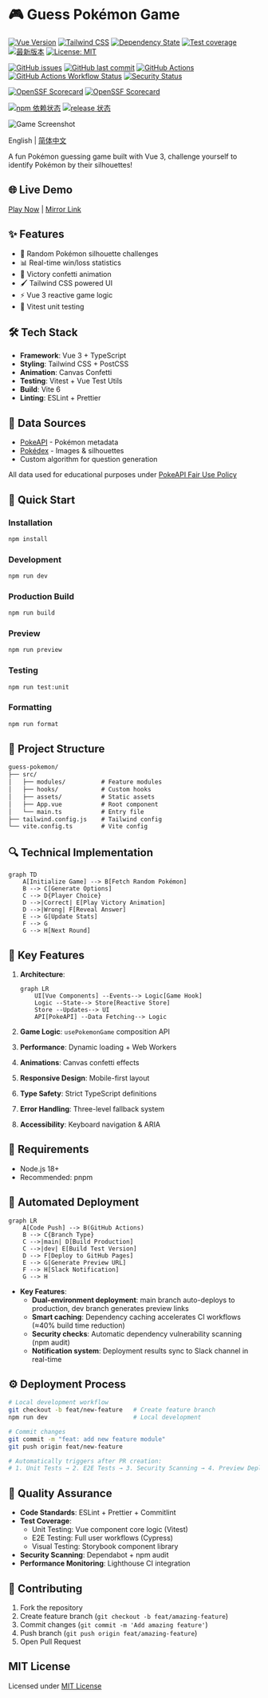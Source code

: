# 🎮 Guess Pokémon Game

[![Vue Version](https://img.shields.io/badge/Vue-3.5.13-brightgreen)](https://vuejs.org/) [![Tailwind CSS](https://img.shields.io/badge/Tailwind_CSS-3.4.17-blue)](https://tailwindcss.com/) [![Dependency State](https://img.shields.io/badge/dependencies-checked-brightgreen)](https://github.com/Vogadero/guess-pokemon/network/dependencies) [![Test coverage](https://img.shields.io/badge/Test_Coverage-85%25-green?logo=jest)](https://vogadero.github.io/guess-pokemon/coverage) [![最新版本](https://img.shields.io/github/package-json/v/Vogadero/guess-pokemon/main)](https://github.com/Vogadero/guess-pokemon/blob/main/package.json) [![License: MIT](https://img.shields.io/badge/License-MIT-yellow.svg)](https://opensource.org/licenses/MIT)

[![GitHub issues](https://img.shields.io/github/issues/Vogadero/guess-pokemon)](https://github.com/Vogadero/guess-pokemon/issues) [![GitHub last commit](https://img.shields.io/github/last-commit/Vogadero/guess-pokemon)](https://github.com/Vogadero/guess-pokemon/commits/main) [![GitHub Actions](https://img.shields.io/github/actions/workflow/status/Vogadero/guess-pokemon/ci.yml?label=CI%2FCD)](https://github.com/Vogadero/guess-pokemon/actions) [![GitHub Actions Workflow Status](https://img.shields.io/github/actions/workflow/status/Vogadero/guess-pokemon/ci.yml)](https://github.com/Vogadero/guess-pokemon/actions/workflows/ci.yml) [![Security Status](https://snyk.io/test/github/Vogadero/guess-pokemon/badge.svg)](https://snyk.io/test/github/Vogadero/guess-pokemon)

[![OpenSSF Scorecard](https://api.securityscorecards.dev/projects/github.com/Vogadero/guess-pokemon/badge)](https://securityscorecards.dev/viewer/?uri=github.com/Vogadero/guess-pokemon) [![OpenSSF Scorecard](https://img.shields.io/ossf-scorecard/github.com/Vogadero/guess-pokemon)](https://securityscorecards.dev/)

[![npm 依赖状态](https://img.shields.io/librariesio/github/Vogadero/guess-pokemon?type=npm)](https://libraries.io/github/Vogadero/guess-pokemon) [![release 状态](https://img.shields.io/librariesio/release/npm/guess-pokemon)](https://www.npmjs.com/package/guess-pokemon)

![Game Screenshot](./docs/screenshot.gif)

English | [简体中文](./README.zh-CN.md)

A fun Pokémon guessing game built with Vue 3, challenge yourself to identify Pokémon by their silhouettes!

## 🌐 Live Demo
[Play Now](https://vogadero.github.io/guess-pokemon/) | [Mirror Link](https://mirror-demo-url.com)

## ✨ Features
- 🎯 Random Pokémon silhouette challenges
- 📊 Real-time win/loss statistics
- 🎉 Victory confetti animation
- 🖌️ Tailwind CSS powered UI
- ⚡ Vue 3 reactive game logic
- 🧪 Vitest unit testing

## 🛠️ Tech Stack
- **Framework**: Vue 3 + TypeScript
- **Styling**: Tailwind CSS + PostCSS
- **Animation**: Canvas Confetti
- **Testing**: Vitest + Vue Test Utils
- **Build**: Vite 6
- **Linting**: ESLint + Prettier

## 📜 Data Sources
- [PokeAPI](https://pokeapi.co/) - Pokémon metadata
- [Pokédex](https://www.pokemon.com/us/pokedex/) - Images & silhouettes
- Custom algorithm for question generation

All data used for educational purposes under [PokeAPI Fair Use Policy](https://pokeapi.co/docs/v2#fairuse)

## 🚀 Quick Start

### Installation
```bash
npm install
```

### Development

```bash
npm run dev
```

### Production Build

```bash
npm run build
```

### Preview

```bash
npm run preview
```

### Testing

```bash
npm run test:unit
```

### Formatting

```bash
npm run format
```

## 📂 Project Structure

```markdown
guess-pokemon/
├── src/
│   ├── modules/          # Feature modules
│   ├── hooks/            # Custom hooks
│   ├── assets/           # Static assets
│   ├── App.vue           # Root component
│   └── main.ts           # Entry file
├── tailwind.config.js    # Tailwind config
└── vite.config.ts        # Vite config
```

## 🔍 Technical Implementation

```mermaid
graph TD
    A[Initialize Game] --> B[Fetch Random Pokémon]
    B --> C[Generate Options]
    C --> D{Player Choice}
    D -->|Correct| E[Play Victory Animation]
    D -->|Wrong| F[Reveal Answer]
    E --> G[Update Stats]
    F --> G
    G --> H[Next Round]
```

## 🌟 Key Features

1. **Architecture**:

   ```mermaid
   graph LR
       UI[Vue Components] --Events--> Logic[Game Hook]
       Logic --State--> Store[Reactive Store]
       Store --Updates--> UI
       API[PokeAPI] --Data Fetching--> Logic
   ```

2. **Game Logic**: `usePokemonGame` composition API

3. **Performance**: Dynamic loading + Web Workers

4. **Animations**: Canvas confetti effects

5. **Responsive Design**: Mobile-first layout

6. **Type Safety**: Strict TypeScript definitions

7. **Error Handling**: Three-level fallback system

8. **Accessibility**: Keyboard navigation & ARIA

## 🔧 Requirements

- Node.js 18+
- Recommended: pnpm

## 🚀 Automated Deployment
```mermaid
graph LR
    A[Code Push] --> B(GitHub Actions)
    B --> C{Branch Type}
    C -->|main| D[Build Production]
    C -->|dev| E[Build Test Version]
    D --> F[Deploy to GitHub Pages]
    E --> G[Generate Preview URL]
    F --> H[Slack Notification]
    G --> H
```

- **Key Features**:
  - **Dual-environment deployment**: main branch auto-deploys to production, dev branch generates preview links
  - **Smart caching**: Dependency caching accelerates CI workflows (≈40% build time reduction)
  - **Security checks**: Automatic dependency vulnerability scanning (npm audit)
  - **Notification system**: Deployment results sync to Slack channel in real-time

## ⚙️ Deployment Process
```bash
# Local development workflow
git checkout -b feat/new-feature   # Create feature branch
npm run dev                        # Local development

# Commit changes
git commit -m "feat: add new feature module"
git push origin feat/new-feature

# Automatically triggers after PR creation:
# 1. Unit Tests → 2. E2E Tests → 3. Security Scanning → 4. Preview Deployment
```

## 🧮 Quality Assurance

- **Code Standards**: ESLint + Prettier + Commitlint
- **Test Coverage**: 
  - Unit Testing: Vue component core logic (Vitest)
  - E2E Testing: Full user workflows (Cypress)
  - Visual Testing: Storybook component library
- **Security Scanning**: Dependabot + npm audit
- **Performance Monitoring**: Lighthouse CI integration

## 🤝 Contributing

1. Fork the repository
2. Create feature branch (`git checkout -b feat/amazing-feature`)
3. Commit changes (`git commit -m 'Add amazing feature'`)
4. Push branch (`git push origin feat/amazing-feature`)
5. Open Pull Request

## MIT License

Licensed under [MIT License](vscode-webview://0khkdn2j8525463bq40sgktn2gqlie9imkvuhie6p6fkhsp7guor/LICENSE)